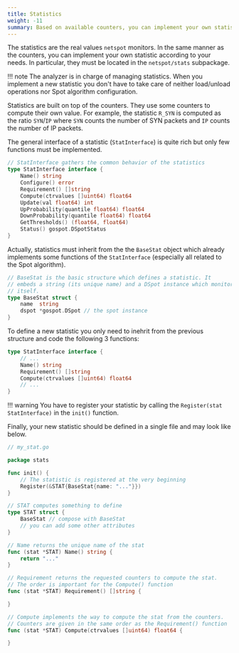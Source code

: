 ```yaml
---
title: Statistics
weight: -11
summary: Based on available counters, you can implement your own statistics
---
```


The statistics are the real values `netspot` monitors. In the same manner as the counters, you can implement your
own statistic according to your needs. In particular, they must be located
in the `netspot/stats` subpackage.

!!! note
    The analyzer is in charge of managing statistics. When you implement a 
    new statistic you don't have to take care of neither load/unload operations nor Spot algorithm configuration.


Statistics are built on top of the counters. They use some counters to 
compute their own value. For example, the statistic `R_SYN` is computed
as the ratio `SYN`/`IP` where `SYN` counts the number of SYN packets and
`IP` counts the number of IP packets.

The general interface of a statistic (`StatInterface`) is quite rich but
only few functions must be implemented.
```go
// StatInterface gathers the common behavior of the statistics
type StatInterface interface {
	Name() string 
	Configure() error
	Requirement() []string             
	Compute(ctrvalues []uint64) float64 
	Update(val float64) int             
	UpProbability(quantile float64) float64
	DownProbability(quantile float64) float64
	GetThresholds() (float64, float64)
	Status() gospot.DSpotStatus
}
```

Actually, statistics must inherit from the the `BaseStat` object which
already implements some functions of the `StatInterface` (especially
all related to the Spot algorithm).
```go
// BaseStat is the basic structure which defines a statistic. It
// embeds a string (its unique name) and a DSpot instance which monitors
// itself.
type BaseStat struct {
	name  string
	dspot *gospot.DSpot // the spot instance
}
```

To define a new statistic you only need to inehrit from the previous 
structure and code the following 3 functions:
```go
type StatInterface interface {
    // ...
    Name() string 
    Requirement() []string             
    Compute(ctrvalues []uint64) float64 
    // ...
}
```

!!! warning
    You have to register your statistic by calling the 
    `Register(stat StatInterface)` in the `init()`
    function. 


Finally, your new statistic should be defined in a single 
file and may look like below.



```go
// my_stat.go

package stats

func init() {
    // The statistic is registered at the very beginning
    Register(&STAT{BaseStat{name: "..."}})
}

// STAT computes something to define
type STAT struct {
    BaseStat // compose with BaseStat
    // you can add some other attributes
}

// Name returns the unique name of the stat
func (stat *STAT) Name() string {
    return "..."
}

// Requirement returns the requested counters to compute the stat.
// The order is important for the Compute() function
func (stat *STAT) Requirement() []string {

}

// Compute implements the way to compute the stat from the counters.
// Counters are given in the same order as the Requirement() function
func (stat *STAT) Compute(ctrvalues []uint64) float64 {

}
```
